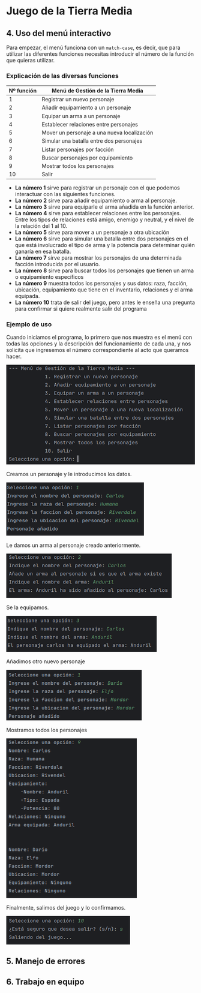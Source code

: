 # Juego de la Tierra Media
## 4. Uso del menú interactivo
Para empezar, el menú funciona con un `match-case`, es decir, que para 
utilizar las diferentes funciones necesitas introducir el número
de la función que quieras utilizar.

### Explicación de las diversas funciones

| Nº función |Menú de Gestión de la Tierra Media |
|----|------------------------------------|
| 1  |Registrar un nuevo personaje |
| 2  |Añadir equipamiento a un personaje |
| 3  |Equipar un arma a un personaje|
| 4  |Establecer relaciones entre personajes|
| 5  |Mover un personaje a una nueva localización|
| 6  |Simular una batalla entre dos personajes|
| 7  |Listar personajes por facción|
| 8  |Buscar personajes por equipamiento|
| 9  |Mostrar todos los personajes|
| 10 |Salir|

* **La número 1** sirve para registrar un personaje con el que podemos interactuar
con las siguientes funciones.
* **La número 2** sirve para añadir equipamiento o arma al personaje.
* **La número 3** sirve para equiparle el arma añadida en la función anterior.
* **La número 4** sirve para establecer relaciones entre los personajes. 
Entre los tipos de relaciones está amigo, enemigo y neutral, y el nivel de
la relación del 1 al 10.
* **La número 5** sirve para mover a un personaje a otra ubicación
* **La número 6** sirve para simular una batalla entre dos personajes en el que
está involucrado el tipo de arma y la potencia para determinar quién ganaría
en esa batalla.
* **La número 7** sirve para mostrar los personajes de una determinada facción
introducida por el usuario.
* **La número 8** sirve para buscar todos los personajes que tienen un arma o
equipamiento específicos 
* **La número 9** muestra todos los personajes y sus datos: raza, facción,
ubicación, equipamiento que tiene en el inventario, relaciones y el arma
equipada.
* **La número 10** trata de salir del juego, pero antes le enseña una
pregunta para confirmar si quiere realmente salir del programa

### Ejemplo de uso

Cuando iniciamos el programa, lo primero que nos muestra es el menú con todas
las opciones y la descripción del funcionamiento de cada una, y nos solicita
que ingresemos el número correspondiente al acto que queramos hacer.

![Menu](img/menu.png)

Creamos un personaje y le introducimos los datos.

![Agregar personaje](img/agregar_personaje.png)

Le damos un arma al personaje creado anteriormente.

![Añadir arma](img/anadir_arma.png)

Se la equipamos.

![Equipar arma](img/equipar_arma.png)

Añadimos otro nuevo personaje

![Otro personaje](img/agregar_personaje2.png)

Mostramos todos los personajes

![Mostramos personajes](img/mostrar_personaje.png)

Finalmente, salimos del juego y lo confirmamos.

![Salir juego](img/salir.png)
## 5. Manejo de errores

## 6. Trabajo en equipo